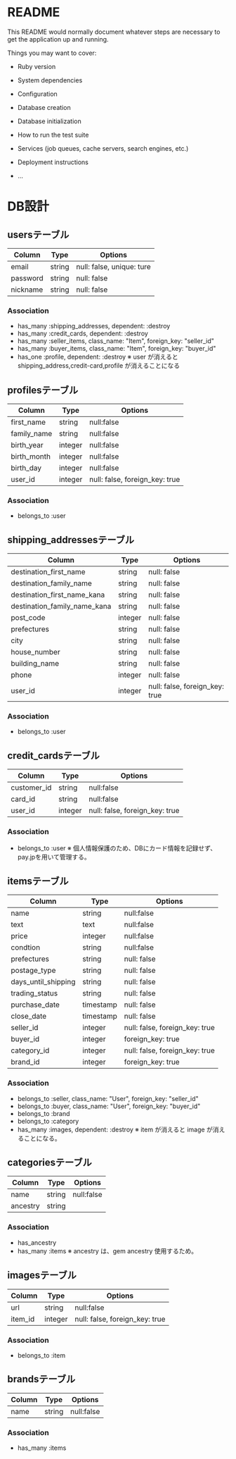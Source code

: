 # README

This README would normally document whatever steps are necessary to get the
application up and running.

Things you may want to cover:

* Ruby version

* System dependencies

* Configuration

* Database creation

* Database initialization

* How to run the test suite

* Services (job queues, cache servers, search engines, etc.)

* Deployment instructions

* ...

# DB設計
## usersテーブル
|Column|Type|Options|
|------|----|-------|
|email|string|null: false, unique: ture|
|password|string|null: false|
|nickname|string|null: false|
### Association
- has_many :shipping_addresses, dependent: :destroy
- has_many :credit_cards, dependent: :destroy
- has_many :seller_items, class_name: "Item", foreign_key: "seller_id"
- has_many :buyer_items, class_name: "Item", foreign_key: "buyer_id"
- has_one :profile, dependent: :destroy
※ user が消えると shipping_address,credit-card,profile が消えることになる

## profilesテーブル
|Column|Type|Options|
|------|----|-------|
|first_name|string|null:false|
|family_name|string|null:false|
|birth_year|integer|null:false|
|birth_month|integer|null:false|
|birth_day|integer|null:false|
|user_id|integer|null: false, foreign_key: true|
### Association
- belongs_to :user

## shipping_addressesテーブル
|Column|Type|Options|
|------|----|-------|
|destination_first_name|string|null: false|
|destination_family_name|string|null: false|
|destination_first_name_kana|string|null: false|
|destination_family_name_kana|string|null: false|
|post_code|integer|null: false|
|prefectures|string|null: false|
|city|string|null: false|
|house_number|string|null: false|
|building_name|string|null: false|
|phone|integer|null: false|
|user_id|integer|null: false, foreign_key: true|
### Association
- belongs_to :user

## credit_cardsテーブル
|Column|Type|Options|
|------|----|-------|
|customer_id|string|null:false|
|card_id|string|null:false|
|user_id|integer|null: false, foreign_key: true|
### Association
- belongs_to :user
※ 個人情報保護のため、DBにカード情報を記録せず、pay.jpを用いて管理する。

## itemsテーブル
|Column|Type|Options|
|------|----|-------|
|name|string|null:false|
|text|text|null:false|
|price|integer|null:false|
|condtion|string|null:false|
|prefectures|string|null: false|
|postage_type|string|null: false|
|days_until_shipping|string|null: false|
|trading_status|string|null: false|
|purchase_date|timestamp|null: false|
|close_date|timestamp|null: false|
|seller_id|integer|null: false, foreign_key: true|
|buyer_id|integer|foreign_key: true|
|category_id|integer|null: false, foreign_key: true|
|brand_id|integer|foreign_key: true|
### Association
- belongs_to :seller, class_name: "User", foreign_key: "seller_id"
- belongs_to :buyer, class_name: "User", foreign_key: "buyer_id"
- belongs_to :brand
- belongs_to :category
- has_many :images, dependent: :destroy
※ item が消えると image が消えることになる。

## categoriesテーブル
|Column|Type|Options|
|------|----|-------|
|name|string|null:false|
|ancestry|string||
### Association
- has_ancestry
- has_many :items
※ ancestry は、gem ancestry 使用するため。

## imagesテーブル
|Column|Type|Options|
|------|----|-------|
|url|string|null:false|
|item_id|integer|null: false, foreign_key: true|
### Association
- belongs_to :item

## brandsテーブル
|Column|Type|Options|
|------|----|-------|
|name|string|null:false|
### Association
- has_many :items